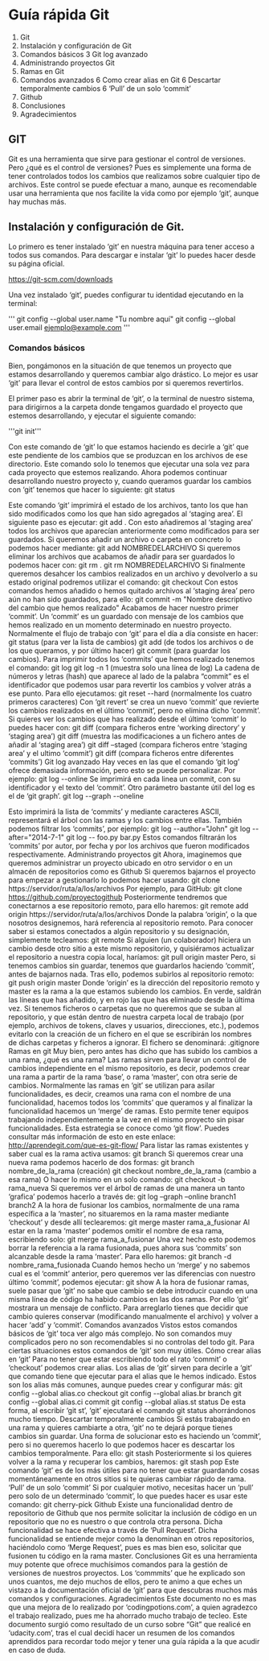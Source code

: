 # Guía rápida Git

1.	Git
2.	Instalación y configuración de Git
3.	Comandos básicos
   3 Git log avanzado
4.	Administrando proyectos Git
5.	Ramas en Git
6.	Comandos avanzados
   6 Como crear alias en Git
   6 Descartar temporalmente cambios
   6 ‘Pull’ de un solo ‘commit’
7.	Github
8.	Conclusiones
9.	Agradecimientos

## GIT
Git es una herramienta que sirve para gestionar el control de versiones. Pero ¿qué es el control de versiones? Pues es simplemente una forma de tener controlados todos los cambios que realizamos sobre cualquier tipo de archivos. Este control se puede efectuar a mano, aunque es recomendable usar una herramienta que nos facilite la vida como por ejemplo ‘git’, aunque hay muchas más.

## Instalación y configuración de Git.
Lo primero es tener instalado ‘git’ en nuestra máquina para tener acceso a todos sus comandos. Para descargar e instalar ‘git’ lo puedes hacer desde su página oficial.

https://git-scm.com/downloads

Una vez instalado ‘git’, puedes configurar tu identidad ejecutando en la terminal:

'''
git config --global user.name "Tu nombre aquí"
git config --global user.email ejemplo@example.com
'''

### Comandos básicos
Bien, pongámonos en la situación de que tenemos un proyecto que estamos desarrollando y queremos cambiar algo drástico. Lo mejor es usar ‘git’ para llevar el control de estos cambios por si queremos revertirlos.

El primer paso es abrir la terminal de ‘git’, o la terminal de nuestro sistema, para dirigirnos a la carpeta donde tengamos guardado el proyecto que estemos desarrollando, y ejecutar el siguiente comando:

'''git init'''

Con este comando de ‘git’ lo que estamos haciendo es decirle a ‘git’ que este pendiente de los cambios que se produzcan en los archivos de ese directorio.
Este comando solo lo tenemos que ejecutar una sola vez para cada proyecto que estemos realizando.
Ahora podemos continuar desarrollando nuestro proyecto y, cuando queramos guardar los cambios con ‘git’ tenemos que hacer lo siguiente:
git status
 
Este comando ‘git’ imprimirá el estado de los archivos, tanto los que han sido modificados como los que han sido agregados al ‘staging area’. El siguiente paso es ejecutar:
git add .
Con esto añadiremos al ‘staging area’ todos los archivos que aparecían anteriormente como modificados para ser guardados. Si queremos añadir un archivo o carpeta en concreto lo podemos hacer mediante:
git add NOMBREDELARCHIVO
Si queremos eliminar los archivos que acabamos de añadir para ser guardados lo podemos hacer con:
git rm .
git rm NOMBREDELARCHIVO
Si finalmente queremos desahcer los cambios realizados en un archivo y devolverlo a su estado original podremos utilizar el comando:
git checkout <FILENAME>
Con estos comandos hemos añadido o hemos quitado archivos al ‘staging área’ pero aún no han sido guardados, para ello:
git commit -m "Nombre descriptivo del cambio que hemos realizado"
Acabamos de hacer nuestro primer ‘commit’. Un ‘commit’ es un guardado con mensaje de los cambios que hemos realizado en un momento determinado en nuestro proyecto. Normalmente el flujo de trabajo con ‘git’ para el día a día consiste en hacer:
git status 	(para ver la lista de cambios)
git add 	(de todos los archivos o de los que queramos, y por último hacer)
git commit 	(para guardar los cambios).
Para imprimir todos los ‘commits’ que hemos realizado tenemos el comando:
git log
git log -n 1 (muestra solo una línea de log)
La cadena de números y letras (hash) que aparece al lado de la palabra “commit” es el identificador que podemos usar para revertir los cambios y volver atrás a ese punto. Para ello ejecutamos:
git reset --hard <commitSHA> (normalmente los cuatro primeros caracteres)
Con ‘git revert’ se crea un nuevo ‘commit’ que revierte los cambios realizados en el último ‘commit’, pero no elimina dicho ‘commit’.
Si quieres ver los cambios que has realizado desde el último ‘commit’ lo puedes hacer con:
git diff (compara ficheros entre ‘working directory’ y ‘staging area’)
git diff <filename> (muestra las modificaciones a un fichero antes de añadir al ‘staging area’)
git diff –staged (compara ficheros entre ‘staging area’ y el ultimo ‘commit’)
git diff <commitSHA> <commitSHA> (compara ficheros entre diferentes ‘commits’)
Git log avanzado
Hay veces en las que el comando ‘git log’ ofrece demasiada información, pero esto se puede personalizar. Por ejemplo:
git log --online
Se imprimirá en cada linea un commit, con su identificador y el texto del ‘commit’.
Otro parámetro bastante útil del log es el de ‘git graph’.
git log --graph --oneline
 
Esto imprimirá la lista de ‘commits’ y mediante caracteres ASCII, representará el árbol con las ramas y los cambios entre ellas.
También podemos filtrar los ‘commits’, por ejemplo:
git log --author="John"
git log --after="2014-7-1"
git log -- foo.py bar.py
Estos comandos filtrarán los ‘commits’ por autor, por fecha y por los archivos que fueron modificados respectivamente.
Administrando proyectos git
Ahora, imaginemos que queremos administrar un proyecto ubicado en otro servidor o en un almacén de repositorios como es Github
Si queremos bajarnos el proyecto para empezar a gestionarlo lo podemos hacer usando:
git clone https://servidor/ruta/a/los/archivos 
Por ejemplo, para GitHub:
git clone https://github.com/proyectogithub
Posteriormente tendremos que conectarnos a ese repositorio remoto, para ello haremos:
git remote add origin https://servidor/ruta/a/los/archivos
Donde la palabra ‘origin’, o la que nosotros designemos, hará referencia al repositorio remoto.
Para conocer saber si estamos conectados a algún repositorio y su designación, simplemente tecleamos:
git remote
Si alguien (un colaborador) hiciera un cambio desde otro sitio a este mismo repositorio, y quisiéramos actualizar el repositorio a nuestra copia local, haríamos:
git pull origin master
Pero, si tenemos cambios sin guardar, tenemos que guardarlos haciendo ‘commit’, antes de bajarnos nada. Tras ello, podemos subirlos al repositorio remoto:
git push origin master
Donde ‘origin’ es la dirección del repositorio remoto y master es la rama a la que estamos subiendo los cambios.
En verde, saldrán las líneas que has añadido, y en rojo las que has eliminado desde la última vez.
Si tenemos ficheros o carpetas que no queremos que se suban al repositorio, y que están dentro de nuestra carpeta local de trabajo (por ejemplo, archivos de tokens, claves y usuarios, direcciones, etc.), podemos evitarlo con la creación de un fichero en el que se escribirán los nombres de dichas carpetas y ficheros a ignorar. El fichero se denominará:
.gitignore
Ramas en git
Muy bien, pero antes has dicho que has subido los cambios a una rama, ¿qué es una rama?
Las ramas sirven para llevar un control de cambios independiente en el mismo repositorio, es decir, podemos crear una rama a partir de la rama ‘base’, o rama ‘master’, con otra serie de cambios. Normalmente las ramas en ‘git’ se utilizan para asilar funcionalidades, es decir, creamos una rama con el nombre de una funcionalidad, hacemos todos los ‘commits’ que queramos y al finalizar la funcionalidad hacemos un ‘merge’ de ramas. Esto permite tener equipos trabajando independientemente a la vez en el mismo proyecto sin pisar funcionalidades. Esta estrategia se conoce como ‘git flow’. Puedes consultar más información de esto en este enlace: http://aprendegit.com/que-es-git-flow/
Para listar las ramas existentes y saber cual es la rama activa usamos:
git branch
Si queremos crear una nueva rama podemos hacerlo de dos formas:
git branch nombre_de_la_rama (creación)
git checkout nombre_de_la_rama (cambio a esa rama)
O hacer lo mismo en un solo comando:
git checkout -b rama_nueva
Si queremos ver el árbol de ramas de una manera un tanto ‘grafica’ podemos hacerlo a través de:
git log –graph –online branch1 branch2
A la hora de fusionar los cambios, normalmente de una rama específica a la ‘master’, no situaremos en la rama master mediante ‘checkout’ y desde allí teclearemos:
git merge master rama_a_fusionar
Al estar en la rama ‘master’ podemos omitir el nombre de esa rama, escribiendo solo:
git merge rama_a_fusionar
Una vez hecho esto podemos borrar la referencia a la rama fusionada, pues ahora sus ‘commits’ son alcanzable desde la rama ‘master’. Para ello haremos:
git branch -d nombre_rama_fusionada
Cuando hemos hecho un ‘merge’ y no sabemos cual es el ‘commit’ anterior, pero queremos ver las diferencias con nuestro último ‘commit’, podemos ejecutar:
git show <commitSHA>
A la hora de fusionar ramas, suele pasar que ‘git’ no sabe que cambio se debe introducir cuando en una misma línea de código ha habido cambios en las dos ramas. Por ello ‘git’ mostrara un mensaje de conflicto. Para arreglarlo tienes que decidir que cambio quieres conservar (modificando manualmente el archivo) y volver a hacer ‘add’ y ‘commit’.
Comandos avanzados
Vistos estos comandos básicos de ‘git’ toca ver algo más complejo. No son comandos muy complicados pero no son recomendables si no controlas del todo git. Para ciertas situaciones estos comandos de ‘git’ son muy útiles.
Cómo crear alias en ‘git’
Para no tener que estar escribiendo todo el rato ‘commit’ o ‘checkout’ podemos crear alias. Los alias de ‘git’ sirven para decirle a ‘git’ que comando tiene que ejecutar para el alias que le hemos indicado. Estos son los alias más comunes, aunque puedes crear y configurar más:
git config --global alias.co checkout
git config --global alias.br branch
git config --global alias.ci commit
git config --global alias.st status
De esta forma, al escribir ‘git st’, ‘git’ ejecutará el comando git status ahorrándonos mucho tiempo.
Descartar temporalmente cambios
Si estás trabajando en una rama y quieres cambiarte a otra, ‘git’ no te dejará porque tienes cambios sin guardar. Una forma de solucionar esto es haciendo un ‘commit’, pero si no queremos hacerlo lo que podemos hacer es descartar los cambios temporalmente. Para ello:
git stash
Posteriormente si los quieres volver a la rama y recuperar los cambios, haremos:
git stash pop
Este comando ‘git’ es de los más útiles para no tener que estar guardando cosas momentáneamente en otros sitios si te quieras cambiar rápido de rama.
‘Pull’ de un solo ‘commit’
Si por cualquier motivo, necesitas hacer un ‘pull’ pero solo de un determinado ‘commit’, lo que puedes hacer es usar este comando:
git cherry-pick <commitSHA>
Github
Existe una funcionalidad dentro de repositorio de Github que nos permite solicitar la inclusión de código en un repositorio que no es nuestro o que controla otra persona. Dicha funcionalidad se hace efectiva a través de ‘Pull Request’. Dicha funcionalidad se entiende mejor como la denominan en otros repositorios, haciéndolo como ‘Merge Request’, pues es mas bien eso, solicitar que fusionen tu código en la rama master.
Conclusiones
Git es una herramienta muy potente que ofrece muchísimos comandos para la gestión de versiones de nuestros proyectos. Los ‘commmits’ que he explicado son unos cuantos, me dejo muchos de ellos, pero te animo a que eches un vistazo a la documentación oficial de ‘git’ para que descubras muchos más comandos y configuraciones.
Agradecimientos
Este documento no es mas que una mejora de lo realizado por ‘codingpotions.com’, a quien agradezco el trabajo realizado, pues me ha ahorrado mucho trabajo de tecleo.
Este documento surgió como resultado de un curso sobre “Git” que realicé en ‘udacity.com’, tras el cual decidí hacer un resumen de los comandos aprendidos para recordar todo mejor y tener una guía rápida a la que acudir en caso de duda.
